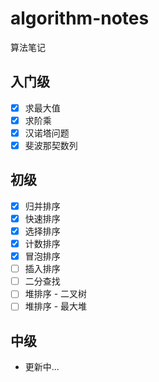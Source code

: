 # algorithm-notes
算法笔记

## 入门级

* [x] 求最大值
* [x] 求阶乘
* [x] 汉诺塔问题
* [x] 斐波那契数列

## 初级

* [x] 归并排序
* [x] 快速排序
* [x] 选择排序
* [x] 计数排序
* [x] 冒泡排序
* [ ] 插入排序
* [ ] 二分查找 
* [ ] 堆排序 - 二叉树
* [ ] 堆排序 - 最大堆

## 中级

* 更新中...

